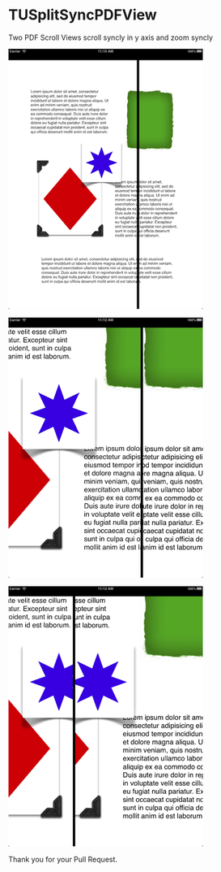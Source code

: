 TUSplitSyncPDFView
==================

Two PDF Scroll Views scroll syncly in y axis and zoom syncly

![](TUSplitSyncPDFView01.png)

![](TUSplitSyncPDFView02.png)

![](TUSplitSyncPDFView03.png)

Thank you for your Pull Request.